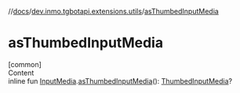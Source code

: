 //[docs](../../index.md)/[dev.inmo.tgbotapi.extensions.utils](index.md)/[asThumbedInputMedia](as-thumbed-input-media.md)



# asThumbedInputMedia  
[common]  
Content  
inline fun [InputMedia](../dev.inmo.tgbotapi.types.InputMedia/-input-media/index.md).[asThumbedInputMedia](as-thumbed-input-media.md)(): [ThumbedInputMedia](../dev.inmo.tgbotapi.types.InputMedia/-thumbed-input-media/index.md)?  



